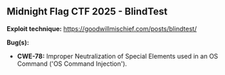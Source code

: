 ## Midnight Flag CTF 2025 - BlindTest

**Exploit technique:** https://goodwillmischief.com/posts/blindtest/

**Bug(s):** 
- **CWE-78:** Improper Neutralization of Special Elements used in an OS Command ('OS Command Injection').